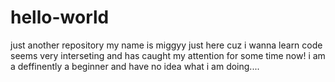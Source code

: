 # hello-world
just another repository
my name is miggyy just here cuz i wanna learn code seems very interseting and has caught my attention for some time now! i am a deffinently a beginner and have no idea what i am doing....
